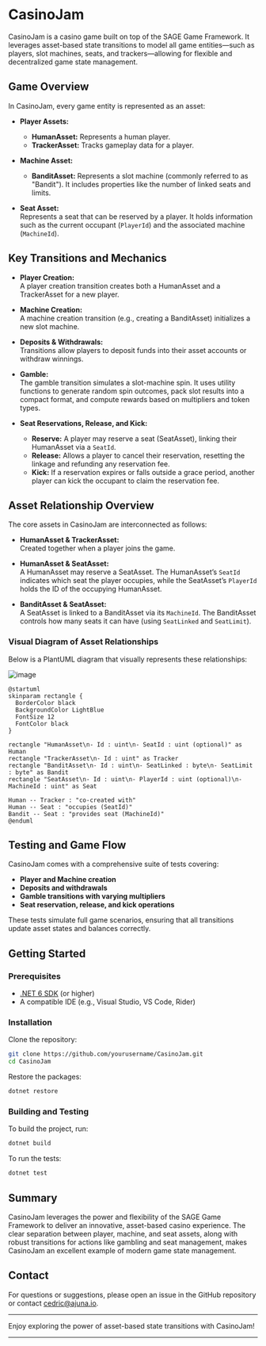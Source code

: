﻿# CasinoJam

CasinoJam is a casino game built on top of the SAGE Game Framework. It leverages asset-based state transitions to model all game entities—such as players, slot machines, seats, and trackers—allowing for flexible and decentralized game state management.

## Game Overview

In CasinoJam, every game entity is represented as an asset:
  
- **Player Assets:**  
  - **HumanAsset:** Represents a human player.
  - **TrackerAsset:** Tracks gameplay data for a player.

- **Machine Asset:**  
  - **BanditAsset:** Represents a slot machine (commonly referred to as "Bandit"). It includes properties like the number of linked seats and limits.

- **Seat Asset:**  
  Represents a seat that can be reserved by a player. It holds information such as the current occupant (`PlayerId`) and the associated machine (`MachineId`).

## Key Transitions and Mechanics

- **Player Creation:**  
  A player creation transition creates both a HumanAsset and a TrackerAsset for a new player.

- **Machine Creation:**  
  A machine creation transition (e.g., creating a BanditAsset) initializes a new slot machine.

- **Deposits & Withdrawals:**  
  Transitions allow players to deposit funds into their asset accounts or withdraw winnings.

- **Gamble:**  
  The gamble transition simulates a slot-machine spin. It uses utility functions to generate random spin outcomes, pack slot results into a compact format, and compute rewards based on multipliers and token types.

- **Seat Reservations, Release, and Kick:**  
  - **Reserve:** A player may reserve a seat (SeatAsset), linking their HumanAsset via a `SeatId`.
  - **Release:** Allows a player to cancel their reservation, resetting the linkage and refunding any reservation fee.
  - **Kick:** If a reservation expires or falls outside a grace period, another player can kick the occupant to claim the reservation fee.

## Asset Relationship Overview

The core assets in CasinoJam are interconnected as follows:

- **HumanAsset & TrackerAsset:**  
  Created together when a player joins the game.
  
- **HumanAsset & SeatAsset:**  
  A HumanAsset may reserve a SeatAsset. The HumanAsset’s `SeatId` indicates which seat the player occupies, while the SeatAsset’s `PlayerId` holds the ID of the occupying HumanAsset.

- **BanditAsset & SeatAsset:**  
  A SeatAsset is linked to a BanditAsset via its `MachineId`. The BanditAsset controls how many seats it can have (using `SeatLinked` and `SeatLimit`).

### Visual Diagram of Asset Relationships

Below is a PlantUML diagram that visually represents these relationships:

![image](https://github.com/user-attachments/assets/e1e7849b-776d-4557-af1e-593addbfa14a)

```plantuml
@startuml
skinparam rectangle {
  BorderColor black
  BackgroundColor LightBlue
  FontSize 12
  FontColor black
}

rectangle "HumanAsset\n- Id : uint\n- SeatId : uint (optional)" as Human
rectangle "TrackerAsset\n- Id : uint" as Tracker
rectangle "BanditAsset\n- Id : uint\n- SeatLinked : byte\n- SeatLimit : byte" as Bandit
rectangle "SeatAsset\n- Id : uint\n- PlayerId : uint (optional)\n- MachineId : uint" as Seat

Human -- Tracker : "co-created with"
Human -- Seat : "occupies (SeatId)"
Bandit -- Seat : "provides seat (MachineId)"
@enduml
```

## Testing and Game Flow

CasinoJam comes with a comprehensive suite of tests covering:
- **Player and Machine creation**
- **Deposits and withdrawals**
- **Gamble transitions with varying multipliers**
- **Seat reservation, release, and kick operations**

These tests simulate full game scenarios, ensuring that all transitions update asset states and balances correctly.

## Getting Started

### Prerequisites

- [.NET 6 SDK](https://dotnet.microsoft.com/download) (or higher)
- A compatible IDE (e.g., Visual Studio, VS Code, Rider)

### Installation

Clone the repository:

```bash
git clone https://github.com/yourusername/CasinoJam.git
cd CasinoJam
```

Restore the packages:

```bash
dotnet restore
```

### Building and Testing

To build the project, run:

```bash
dotnet build
```

To run the tests:

```bash
dotnet test
```

## Summary

CasinoJam leverages the power and flexibility of the SAGE Game Framework to deliver an innovative, asset-based casino experience. The clear separation between player, machine, and seat assets, along with robust transitions for actions like gambling and seat management, makes CasinoJam an excellent example of modern game state management.

## Contact

For questions or suggestions, please open an issue in the GitHub repository or contact [cedric@ajuna.io](mailto:cedric@ajuna.io).

---

Enjoy exploring the power of asset-based state transitions with CasinoJam!

---


